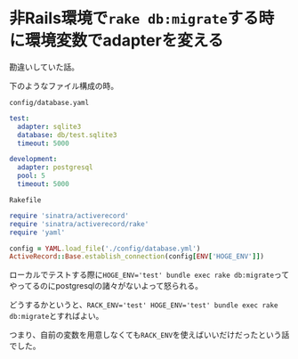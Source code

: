 # 非Rails環境で`rake db:migrate`する時に環境変数でadapterを変える

勘違いしていた話。

下のようなファイル構成の時。

`config/database.yaml`

``` yaml
test:
  adapter: sqlite3
  database: db/test.sqlite3
  timeout: 5000

development:
  adapter: postgresql
  pool: 5
  timeout: 5000
```

`Rakefile`

``` ruby
require 'sinatra/activerecord'
require 'sinatra/activerecord/rake'
require 'yaml'

config = YAML.load_file('./config/database.yml')
ActiveRecord::Base.establish_connection(config[ENV['HOGE_ENV']])
```

ローカルでテストする際に`HOGE_ENV='test' bundle exec rake db:migrate`ってやってるのにpostgresqlの諸々がないよって怒られる。

どうするかというと、`RACK_ENV='test' HOGE_ENV='test' bundle exec rake db:migrate`とすればよい。

つまり、自前の変数を用意しなくても`RACK_ENV`を使えばいいだけだったという話でした。
